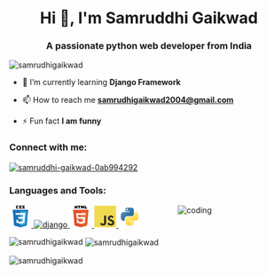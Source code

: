 <h1 align="center">Hi 👋, I'm Samruddhi Gaikwad</h1>
<h3 align="center">A passionate python web developer from India</h3>

<p align="left"> <img src="https://komarev.com/ghpvc/?username=samrudhigaikwad&label=Profile%20views&color=0e75b6&style=flat" alt="samrudhigaikwad" /> </p>

- 🌱 I’m currently learning **Django Framework**

- 📫 How to reach me **samrudhigaikwad2004@gmail.com**

- ⚡ Fun fact **I am funny**

<h3 align="left">Connect with me:</h3>
<p align="left">
<a href="https://linkedin.com/in/samruddhi-gaikwad-0ab994292" target="blank"><img align="center" src="https://raw.githubusercontent.com/rahuldkjain/github-profile-readme-generator/master/src/images/icons/Social/linked-in-alt.svg" alt="samruddhi-gaikwad-0ab994292" height="30" width="40" /></a>
</p>

<h3 align="left">Languages and Tools:</h3>
<img align="right" alt="coding" width="200" src="https://img.freepik.com/premium-vector/vector-illustration-girl-with-glasses-working-laptop-computer_1142-113427.jpg?w=740">
<p align="left"> <a href="https://www.w3schools.com/css/" target="_blank" rel="noreferrer"> <img src="https://raw.githubusercontent.com/devicons/devicon/master/icons/css3/css3-original-wordmark.svg" alt="css3" width="40" height="40"/> </a> <a href="https://www.djangoproject.com/" target="_blank" rel="noreferrer"> <img src="https://cdn.worldvectorlogo.com/logos/django.svg" alt="django" width="40" height="40"/> </a> <a href="https://www.w3.org/html/" target="_blank" rel="noreferrer"> <img src="https://raw.githubusercontent.com/devicons/devicon/master/icons/html5/html5-original-wordmark.svg" alt="html5" width="40" height="40"/> </a> <a href="https://developer.mozilla.org/en-US/docs/Web/JavaScript" target="_blank" rel="noreferrer"> <img src="https://raw.githubusercontent.com/devicons/devicon/master/icons/javascript/javascript-original.svg" alt="javascript" width="40" height="40"/> </a> <a href="https://www.python.org" target="_blank" rel="noreferrer"> <img src="https://raw.githubusercontent.com/devicons/devicon/master/icons/python/python-original.svg" alt="python" width="40" height="40"/> </a> </p>

<p><img align="left" src="https://github-readme-stats.vercel.app/api/top-langs?username=samrudhigaikwad&show_icons=true&locale=en&layout=compact" alt="samrudhigaikwad" /></p>
<p>&nbsp;<img align="center" src="https://github-readme-stats.vercel.app/api?username=samrudhigaikwad&show_icons=true&locale=en" alt="samrudhigaikwad" /></p>

<p><img align="center" style="background-color⚫" src="https://github-readme-streak-stats.herokuapp.com/?user=samrudhigaikwad&" alt="samrudhigaikwad" /></p>
